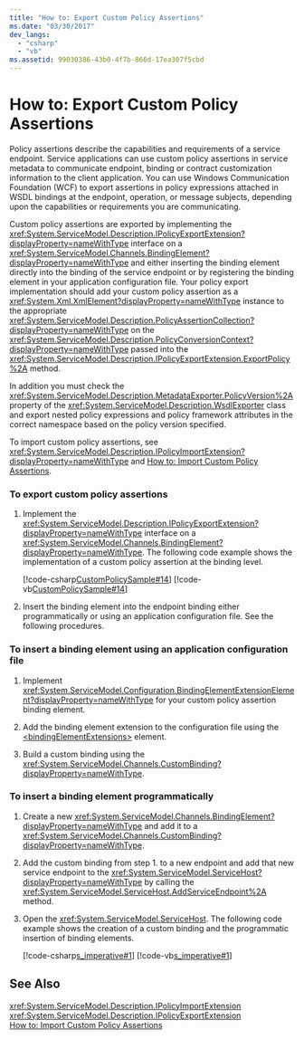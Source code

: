 ```yaml
---
title: "How to: Export Custom Policy Assertions"
ms.date: "03/30/2017"
dev_langs: 
  - "csharp"
  - "vb"
ms.assetid: 99030386-43b0-4f7b-866d-17ea307f5cbd
---
```

# How to: Export Custom Policy Assertions
Policy assertions describe the capabilities and requirements of a service endpoint. Service applications can use custom policy assertions in service metadata to communicate endpoint, binding or contract customization information to the client application. You can use Windows Communication Foundation (WCF) to export assertions in policy expressions attached in WSDL bindings at the endpoint, operation, or message subjects, depending upon the capabilities or requirements you are communicating.  
  
 Custom policy assertions are exported by implementing the <xref:System.ServiceModel.Description.IPolicyExportExtension?displayProperty=nameWithType> interface on a <xref:System.ServiceModel.Channels.BindingElement?displayProperty=nameWithType> and either inserting the binding element directly into the binding of the service endpoint or by registering the binding element in your application configuration file. Your policy export implementation should add your custom policy assertion as a <xref:System.Xml.XmlElement?displayProperty=nameWithType> instance to the appropriate <xref:System.ServiceModel.Description.PolicyAssertionCollection?displayProperty=nameWithType> on the <xref:System.ServiceModel.Description.PolicyConversionContext?displayProperty=nameWithType> passed into the <xref:System.ServiceModel.Description.IPolicyExportExtension.ExportPolicy%2A> method.  
  
 In addition you must check the <xref:System.ServiceModel.Description.MetadataExporter.PolicyVersion%2A> property of the <xref:System.ServiceModel.Description.WsdlExporter> class and export nested policy expressions and policy framework attributes in the correct namespace based on the policy version specified.  
  
 To import custom policy assertions, see <xref:System.ServiceModel.Description.IPolicyImportExtension?displayProperty=nameWithType> and [How to: Import Custom Policy Assertions](../../../../docs/framework/wcf/extending/how-to-import-custom-policy-assertions.md).  
  
### To export custom policy assertions  
  
1. Implement the <xref:System.ServiceModel.Description.IPolicyExportExtension?displayProperty=nameWithType> interface on a <xref:System.ServiceModel.Channels.BindingElement?displayProperty=nameWithType>. The following code example shows the implementation of a custom policy assertion at the binding level.  
  
    [!code-csharp[CustomPolicySample#14](../../../../samples/snippets/csharp/VS_Snippets_CFX/custompolicysample/cs/policyexporter.cs#14)]
    [!code-vb[CustomPolicySample#14](../../../../samples/snippets/visualbasic/VS_Snippets_CFX/custompolicysample/vb/policyexporter.vb#14)]  
  
2. Insert the binding element into the endpoint binding either programmatically or using an application configuration file. See the following procedures.  
  
### To insert a binding element using an application configuration file  
  
1. Implement <xref:System.ServiceModel.Configuration.BindingElementExtensionElement?displayProperty=nameWithType> for your custom policy assertion binding element.  
  
2. Add the binding element extension to the configuration file using the [\<bindingElementExtensions>](../../../../docs/framework/configure-apps/file-schema/wcf/bindingelementextensions.md) element.  
  
3. Build a custom binding using the <xref:System.ServiceModel.Channels.CustomBinding?displayProperty=nameWithType>.  
  
### To insert a binding element programmatically  
  
1. Create a new <xref:System.ServiceModel.Channels.BindingElement?displayProperty=nameWithType> and add it to a <xref:System.ServiceModel.Channels.CustomBinding?displayProperty=nameWithType>.  
  
2. Add the custom binding from step 1. to a new endpoint and add that new service endpoint to the <xref:System.ServiceModel.ServiceHost?displayProperty=nameWithType> by calling the <xref:System.ServiceModel.ServiceHost.AddServiceEndpoint%2A> method.  
  
3. Open the <xref:System.ServiceModel.ServiceHost>. The following code example shows the creation of a custom binding and the programmatic insertion of binding elements.  
  
    [!code-csharp[s_imperative#1](../../../../samples/snippets/csharp/VS_Snippets_CFX/s_imperative/cs/service.cs#1)]
    [!code-vb[s_imperative#1](../../../../samples/snippets/visualbasic/VS_Snippets_CFX/s_imperative/vb/service.vb#1)]  
  
## See Also  
 <xref:System.ServiceModel.Description.IPolicyImportExtension>  
 <xref:System.ServiceModel.Description.IPolicyExportExtension>  
 [How to: Import Custom Policy Assertions](../../../../docs/framework/wcf/extending/how-to-import-custom-policy-assertions.md)
